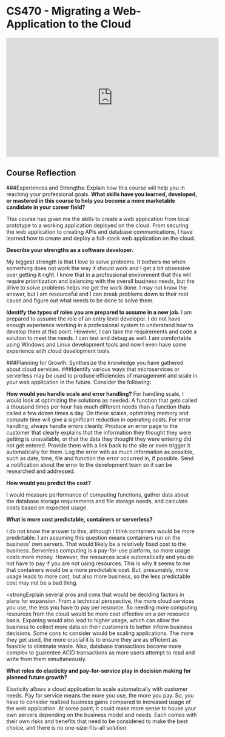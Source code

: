 # CS470 - Migrating a Web-Application to the Cloud

<iframe width="560" height="315" src="https://www.youtube.com/embed/OabwCjmzSMo" title="YouTube video player" frameborder="0" allow="accelerometer; autoplay; clipboard-write; encrypted-media; gyroscope; picture-in-picture" allowfullscreen></iframe>

## Course Reflection
###Experiences and Strengths: Explain how this course will help you in reaching your professional goals.
<strong>What skills have you learned, developed, or mastered in this course to help you become a more marketable candidate in your career field?</strong>

This course has given me the skills to create a web application from local prototype to a working application deployed on the cloud. From securing the web application to creating APIs and database communications, I have learned how to create and deploy a full-stack web application on the cloud.

<strong>Describe your strengths as a software developer.</strong>

My biggest strength is that I love to solve problems. It bothers me when something does not work the way it should work and I get a bit obsessive over getting it right. I know that in a professional environment that this will require prioritization and balancing with the overall business needs, but the drive to solve problems helps me get the work done. I may not know the answer, but I am resourceful and I can break problems down to their root cause and figure out what needs to be done to solve them.

<strong>Identify the types of roles you are prepared to assume in a new job.</strong>
I am prepared to assume the role of an entry level developer. I do not have enough experience working in a professional system to understand how to develop them at this point. However, I can take the requirements and code a solution to meet the needs. I can test and debug as well. I am comfortable using Windows and Linux development tools and now I even have some experience with cloud development tools.

###Planning for Growth: Synthesize the knowledge you have gathered about cloud services.
###Identify various ways that microservices or serverless may be used to produce efficiencies of management and scale in your web application in the future. Consider the following:

<strong>How would you handle scale and error handling?</strong>
For handling scale, I would look at optimizing the solutions as needed. A function that gets called a thousand times per hour has much different needs than a function thats called a few dozen times a day. On these scales, optimizing memory and compute time will give a significant reduction in operating costs. For error handling, always handle errors cleanly. Produce an error page to the customer that clearly explains that the information they thought they were getting is unavailable, or that the data they thought they were entering did not get entered. Provide them with a link back to the site or even trigger it automatically for them. Log the error with as much information as possible, such as date, time, file and function the error occurred in, if possible.  Send a notification about the error to the development team so it can be researched and addressed.

<strong>How would you predict the cost?</strong>

I would measure performance of computing functions, gather data about the database storage requirements and file storage needs, and calculate costs based on expected usage. 

<strong>What is more cost predictable, containers or serverless?</strong>

I do not know the answer to this, although I think containers would be more predictable. I am assuming this question means containers run on the business' own servers. That would likely be a relatively fixed cost to the business. Serverless computing is a pay-for-use platform, so more usage costs more money. However, the resources scale automatically and you do not have to pay if you are not using resources. This is why it seems to me that containers would be a more predictable cost. But, presumably, more usage leads to more cost, but also more business, so the less predictable cost may not be a bad thing.

<strongExplain several pros and cons that would be deciding factors in plans for expansion.</strong>
From a technical perspective, the more cloud services you use, the less you have to pay per resource. So needing more computing resources from the cloud would be more cost effective on a per resource basis. Expaning would also lead to higher usage, which can allow the business to collect more data on their customers to better inform business decisions. Some cons to consider would be scaling applications. The more they get used, the more crucial it is to ensure they are as efficient as feasible to eliminate waste. Also, database transactions become more complex to guarentee ACID transactions as more users attempt to read and write from them simultaneously.

<strong>What roles do elasticity and pay-for-service play in decision making for planned future growth?</strong>

Elasticity allows a cloud application to scale automatically with customer needs. Pay for service means the more you use, the more you pay. So, you have to consider realized business gains compared to increased usage of the web application. At some point, it could make more sense to house your own servers depending on the business model and needs. Each comes with their own risks and benefits that need to be considered to make the best choice, and there is no one-size-fits-all solution.
